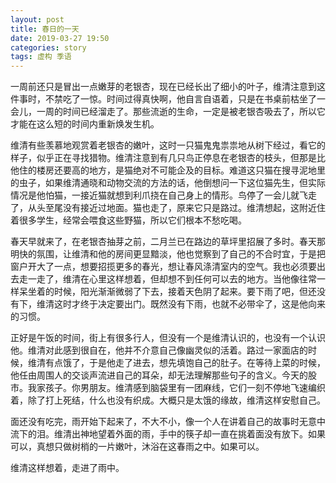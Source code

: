 ```yaml
---
layout: post
title: 春日的一天
date: 2019-03-27 19:50
categories: story
tags: 虚构 季语
---
```


一周前还只是冒出一点嫩芽的老银杏，现在已经长出了细小的叶子，维清注意到这件事时，不禁吃了一惊。时间过得真快啊，他自言自语着，只是在书桌前枯坐了一会儿，一周的时间已经溜走了。那些流逝的生命，一定是被老银杏吸去了，所以它才能在这么短的时间内重新焕发生机。

维清有些羡慕地观赏着老银杏的嫩叶，这时一只猫鬼鬼祟祟地从树下经过，看它的样子，似乎正在寻找猎物。维清注意到有几只鸟正停息在老银杏的枝头，但那是比他住的楼房还要高的地方，是猫绝对不可能企及的目标。难道这只猫在搜寻泥地里的虫子，如果维清通晓和动物交流的方法的话，他倒想问一下这位猫先生，但实际情况是他怕猫，一接近猫就想到利爪挠在自己身上的情形。鸟停了一会儿就飞走了，从头至尾没有接近过地面。猫也走了，原来它只是路过。维清想起，这附近住着很多学生，经常会喂食这些野猫，所以它们根本不愁吃喝。

春天早就来了，在老银杏抽芽之前，二月兰已在路边的草坪里招展了多时。春天那明快的氛围，让维清和他的房间更显黯淡，他也觉察到了自己的不合时宜，于是把窗户开大了一点，想要招揽更多的春光，想让春风涤清室内的空气。我也必须要出去走一走了，维清在心里这样想着，但却想不到任何可以去的地方。当他像往常一样呆坐着的时候，阳光渐渐微弱了下去，接着天色阴了起来。要下雨了吧，但还没有下，维清这时才终于决定要出门。既然没有下雨，也就不必带伞了，这是他向来的习惯。

正好是午饭的时间，街上有很多行人，但没有一个是维清认识的，也没有一个认识他。维清对此感到很自在，他并不介意自己像幽灵似的活着。路过一家面店的时候，维清有点饿了，于是他走了进去，想先填饱自己的肚子。在等待上菜的时候，他任由周围人的交谈声流进自己的耳朵，却无法理解那些句子的含义。今天的股市。我家孩子。你男朋友。维清感到脑袋里有一团麻线，它们一刻不停地飞速编织着，除了打上死结，什么也没有织成。大概只是太饿的缘故，维清这样安慰自己。

面还没有吃完，雨开始下起来了，不大不小，像一个人在讲着自己的故事时无意中流下的泪。维清出神地望着外面的雨，手中的筷子却一直在挑着面没有放下。如果可以，真想只做树梢的一片嫩叶，沐浴在这春雨之中。如果可以。

维清这样想着，走进了雨中。
